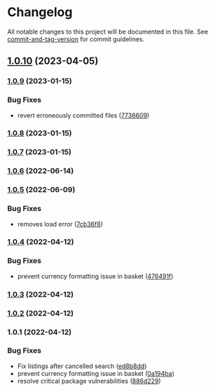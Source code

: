 # Changelog

All notable changes to this project will be documented in this file. See [commit-and-tag-version](https://github.com/absolute-version/commit-and-tag-version) for commit guidelines.

## [1.0.10](https://github.com/cbfacademy-solutions/react-assessment/compare/v1.0.9...v1.0.10) (2023-04-05)

### [1.0.9](https://github.com/blackcodherbootcamp-assessments/unit04-assessment-react/compare/v1.0.8...v1.0.9) (2023-01-15)


### Bug Fixes

* revert erroneously committed files ([7736609](https://github.com/blackcodherbootcamp-assessments/unit04-assessment-react/commit/7736609449126957db502f2ca9567e221801a99a))

### [1.0.8](https://github.com/blackcodherbootcamp-assessments/unit04-assessment-react/compare/v1.0.7...v1.0.8) (2023-01-15)

### [1.0.7](https://github.com/blackcodherbootcamp-assessments/unit04-assessment-react/compare/v1.0.6...v1.0.7) (2023-01-15)

### [1.0.6](https://github.com/blackcodherbootcamp-assessments/unit04-assessment-react/compare/v1.0.5...v1.0.6) (2022-06-14)

### [1.0.5](https://github.com/blackcodherbootcamp-assessments/unit04-assessment-react/compare/v1.0.4...v1.0.5) (2022-06-09)


### Bug Fixes

* removes load error ([7cb36f8](https://github.com/blackcodherbootcamp-assessments/unit04-assessment-react/commit/7cb36f863ac2812591ed8d27b3772deaf8b5d628))

### [1.0.4](https://github.com/blackcodherbootcamp-assessments/unit04-assessment-react/compare/v1.0.3...v1.0.4) (2022-04-12)


### Bug Fixes

* prevent currency formatting issue in basket ([476491f](https://github.com/blackcodherbootcamp-assessments/unit04-assessment-react/commit/476491fec68c5c14956236d76b46cc6bee298274))

### [1.0.3](https://github.com/blackcodherbootcamp-assessments/unit04-assessment-react/compare/v1.0.2...v1.0.3) (2022-04-12)

### [1.0.2](https://github.com/blackcodherbootcamp-assessments/unit04-assessment-react/compare/v1.0.1...v1.0.2) (2022-04-12)

### 1.0.1 (2022-04-12)


### Bug Fixes

* Fix listings after cancelled search ([ed8b8dd](https://github.com/blackcodherbootcamp-assessments/unit04-assessment-react/commit/ed8b8ddae53bc137e762de43268656d4da924ad8))
* prevent currency formatting issue in basket ([0a194ba](https://github.com/blackcodherbootcamp-assessments/unit04-assessment-react/commit/0a194ba968adb2bcedb1be784aaa7a6fa8b2354c))
* resolve critical package vulnerabilities ([886d229](https://github.com/blackcodherbootcamp-assessments/unit04-assessment-react/commit/886d229111a4f4efb09bc7f543affbe5f1cc6106))
